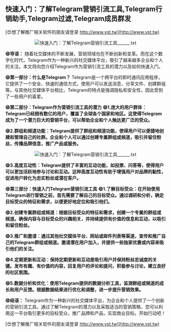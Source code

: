 ## **快速入门：了解Telegram营销引流工具,Telegram行销助手,Telegram过滤,Telegram成员群发**

[😍想了解推广相关软件的朋友请登录 http://www.vst.tw](http://www.vst.tw)

 <center><img src="https://vst.tw/MP4/tuiguang/png/1.png" alt="快速入门：了解Telegram营销引流工具______.txt"></center>

**😄导语：**
随着社交媒体的不断发展，营销领域也在不断创新和变革。而在这个数字化时代，Telegram作为一种新兴的社交媒体平台，吸引了越来越多企业和个人的关注。本文将向您介绍Telegram作为营销引流工具的潜力以及如何快速入门。

**😄第一部分：什么是Telegram？**
Telegram是一个跨平台的即时通讯应用程序，它提供了一个安全、快速的通信方式，使用户可以发送消息、分享文件、创建群组等。与其他社交媒体平台相比，Telegram的特点是强调隐私和安全性，因此受到了一些用户的喜爱。

**😄第二部分：Telegram作为营销引流工具的潜力**
**😄1.庞大的用户群体：Telegram已经拥有数亿的用户，覆盖了全球各个国家和地区。这使得Telegram成为了一个潜力巨大的营销平台，可以帮助企业和个人触达更广泛的受众。**

**😄2.群组和频道功能：Telegram提供了群组和频道功能，使得用户可以便捷地创建和管理自己的社群。企业和个人可以通过创建专属群组或频道，吸引并留住粉丝，传播品牌信息，推广产品或服务。**

 <center><img src="https://vst.tw/MP4/tuiguang/png/8.png" alt="快速入门：了解Telegram营销引流工具______.txt"></center>

**😄3.高度互动性：Telegram提供了丰富的互动功能，如投票、问答等，使得用户可以更加活跃地参与讨论和互动。这种高度互动性有助于增强用户对品牌的黏性，促进用户转化为忠实粉丝或潜在客户。**

**😄第三部分：快速入门Telegram营销引流工具**
**😄1.了解目标受众：在开始使用Telegram进行营销之前，首先需要了解自己的目标受众。通过调研和分析，确定目标受众的特征和需求，以便更好地定位和吸引他们。**

**😄2.创建专属群组或频道：根据目标受众的特征和需求，创建一个专属的群组或频道。确保内容与目标受众的兴趣相关，并持续提供有价值的信息和互动，以吸引和留住粉丝。**

**😄3.推广和邀请：通过其他社交媒体平台、网站或邮件列表等渠道，宣传和推广自己的Telegram群组或频道。邀请潜在用户加入，并提供一些独家优惠或内容来吸引他们的关注。**

**😄4.定期更新和互动：保持定期更新和互动是吸引用户并保持粉丝忠诚度的关键。发布有趣、有价值的内容，回复用户的评论和提问，积极参与讨论，建立良好的社区氛围。**

**😄5.数据分析和优化：使用Telegram提供的数据分析工具，监测群组或频道的成长和用户反馈。根据数据结果进行优化和调整，进一步提升营销效果。**

**😄结语：**
Telegram作为一种新兴的社交媒体平台，为企业和个人提供了一个创新的营销引流工具。通过了解Telegram的潜力以及采取适当的营销策略，您可以利用这一平台吸引更多的目标受众，推广品牌和产品，实现商业目标。开始行动吧！

[😍想了解推广相关软件的朋友请登录 http://www.vst.tw](http://www.vst.tw)



